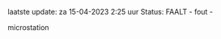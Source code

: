 laatste update: 
za 15-04-2023  2:25   uur 
Status: FAALT - fout - 
<div class="service R">microstation</div>